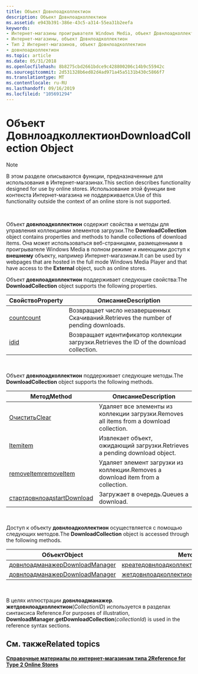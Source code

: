 ```yaml
---
title: Объект Довнлоадколлектион
description: Объект Довнлоадколлектион
ms.assetid: e943b391-386e-43c5-a314-55ea31b2eefa
keywords:
- Интернет-магазины проигрывателя Windows Media, объект Довнлоадколлектион
- Интернет-магазины, объект Довнлоадколлектион
- Тип 2 Интернет-магазинов, объект Довнлоадколлектион
- довнлоадколлектион
ms.topic: article
ms.date: 05/31/2018
ms.openlocfilehash: 8b8275cbd2661bdce9c428800206c14b9c55942c
ms.sourcegitcommit: 2d531328b6ed82d4ad971a45a5131b430c5866f7
ms.translationtype: MT
ms.contentlocale: ru-RU
ms.lasthandoff: 09/16/2019
ms.locfileid: "105691294"
---
```

# <a name="downloadcollection-object"></a><span data-ttu-id="db7ae-107">Объект Довнлоадколлектион</span><span class="sxs-lookup"><span data-stu-id="db7ae-107">DownloadCollection Object</span></span>

> [!Note]  
> <span data-ttu-id="db7ae-108">В этом разделе описываются функции, предназначенные для использования в Интернет-магазинах.</span><span class="sxs-lookup"><span data-stu-id="db7ae-108">This section describes functionality designed for use by online stores.</span></span> <span data-ttu-id="db7ae-109">Использование этой функции вне контекста Интернет-магазина не поддерживается.</span><span class="sxs-lookup"><span data-stu-id="db7ae-109">Use of this functionality outside the context of an online store is not supported.</span></span>

 

<span data-ttu-id="db7ae-110">Объект **довнлоадколлектион** содержит свойства и методы для управления коллекциями элементов загрузки.</span><span class="sxs-lookup"><span data-stu-id="db7ae-110">The **DownloadCollection** object contains properties and methods to handle collections of download items.</span></span> <span data-ttu-id="db7ae-111">Она может использоваться веб-страницами, размещенными в проигрывателе Windows Media в полном режиме и имеющими доступ к **внешнему** объекту, например Интернет-магазинам.</span><span class="sxs-lookup"><span data-stu-id="db7ae-111">It can be used by webpages that are hosted in the full mode Windows Media Player and that have access to the **External** object, such as online stores.</span></span>

<span data-ttu-id="db7ae-112">Объект **довнлоадколлектион** поддерживает следующие свойства:</span><span class="sxs-lookup"><span data-stu-id="db7ae-112">The **DownloadCollection** object supports the following properties.</span></span>



| <span data-ttu-id="db7ae-113">Свойство</span><span class="sxs-lookup"><span data-stu-id="db7ae-113">Property</span></span>                              | <span data-ttu-id="db7ae-114">Описание</span><span class="sxs-lookup"><span data-stu-id="db7ae-114">Description</span></span>                                  |
|---------------------------------------|----------------------------------------------|
| [<span data-ttu-id="db7ae-115">count</span><span class="sxs-lookup"><span data-stu-id="db7ae-115">count</span></span>](downloadcollection-count.md) | <span data-ttu-id="db7ae-116">Возвращает число незавершенных Скачиваний.</span><span class="sxs-lookup"><span data-stu-id="db7ae-116">Retrieves the number of pending downloads.</span></span>   |
| [<span data-ttu-id="db7ae-117">id</span><span class="sxs-lookup"><span data-stu-id="db7ae-117">id</span></span>](downloadcollection-id.md)       | <span data-ttu-id="db7ae-118">Возвращает идентификатор коллекции загрузки.</span><span class="sxs-lookup"><span data-stu-id="db7ae-118">Retrieves the ID of the download collection.</span></span> |



 

<span data-ttu-id="db7ae-119">Объект **довнлоадколлектион** поддерживает следующие методы.</span><span class="sxs-lookup"><span data-stu-id="db7ae-119">The **DownloadCollection** object supports the following methods.</span></span>



| <span data-ttu-id="db7ae-120">Метод</span><span class="sxs-lookup"><span data-stu-id="db7ae-120">Method</span></span>                                                | <span data-ttu-id="db7ae-121">Описание</span><span class="sxs-lookup"><span data-stu-id="db7ae-121">Description</span></span>                                   |
|-------------------------------------------------------|-----------------------------------------------|
| [<span data-ttu-id="db7ae-122">Очистить</span><span class="sxs-lookup"><span data-stu-id="db7ae-122">Clear</span></span>](downloadcollection-clear.md)                 | <span data-ttu-id="db7ae-123">Удаляет все элементы из коллекции загрузки.</span><span class="sxs-lookup"><span data-stu-id="db7ae-123">Removes all items from a download collection.</span></span> |
| [<span data-ttu-id="db7ae-124">Item</span><span class="sxs-lookup"><span data-stu-id="db7ae-124">item</span></span>](downloadcollection-item.md)                   | <span data-ttu-id="db7ae-125">Извлекает объект, ожидающий загрузки.</span><span class="sxs-lookup"><span data-stu-id="db7ae-125">Retrieves a pending download object.</span></span>          |
| [<span data-ttu-id="db7ae-126">removeItem</span><span class="sxs-lookup"><span data-stu-id="db7ae-126">removeItem</span></span>](downloadcollection-removeitem.md)       | <span data-ttu-id="db7ae-127">Удаляет элемент загрузки из коллекции.</span><span class="sxs-lookup"><span data-stu-id="db7ae-127">Removes a download item from a collection.</span></span>    |
| [<span data-ttu-id="db7ae-128">стартдовнлоад</span><span class="sxs-lookup"><span data-stu-id="db7ae-128">startDownload</span></span>](downloadcollection-startdownload.md) | <span data-ttu-id="db7ae-129">Загружает в очередь.</span><span class="sxs-lookup"><span data-stu-id="db7ae-129">Queues a download.</span></span>                            |



 

<span data-ttu-id="db7ae-130">Доступ к объекту **довнлоадколлектион** осуществляется с помощью следующих методов.</span><span class="sxs-lookup"><span data-stu-id="db7ae-130">The **DownloadCollection** object is accessed through the following methods.</span></span>



| <span data-ttu-id="db7ae-131">Объект</span><span class="sxs-lookup"><span data-stu-id="db7ae-131">Object</span></span>                                        | <span data-ttu-id="db7ae-132">Метод</span><span class="sxs-lookup"><span data-stu-id="db7ae-132">Method</span></span>                                                                   |
|-----------------------------------------------|--------------------------------------------------------------------------|
| [<span data-ttu-id="db7ae-133">довнлоадманажер</span><span class="sxs-lookup"><span data-stu-id="db7ae-133">DownloadManager</span></span>](downloadmanager-object.md) | [<span data-ttu-id="db7ae-134">креатедовнлоадколлектион</span><span class="sxs-lookup"><span data-stu-id="db7ae-134">createDownloadCollection</span></span>](downloadmanager-createdownloadcollection.md) |
| [<span data-ttu-id="db7ae-135">довнлоадманажер</span><span class="sxs-lookup"><span data-stu-id="db7ae-135">DownloadManager</span></span>](downloadmanager-object.md) | [<span data-ttu-id="db7ae-136">жетдовнлоадколлектион</span><span class="sxs-lookup"><span data-stu-id="db7ae-136">getDownloadCollection</span></span>](downloadmanager-getdownloadcollection.md)       |



 

<span data-ttu-id="db7ae-137">В целях иллюстрации **довнлоадманажер**. **жетдовнлоадколлектион**(*CollectionID*) используется в разделах синтаксиса Reference.</span><span class="sxs-lookup"><span data-stu-id="db7ae-137">For purposes of illustration, **DownloadManager**.**getDownloadCollection**(*collectionId*) is used in the reference syntax sections.</span></span>

## <a name="related-topics"></a><span data-ttu-id="db7ae-138">См. также</span><span class="sxs-lookup"><span data-stu-id="db7ae-138">Related topics</span></span>

<dl> <dt>

[<span data-ttu-id="db7ae-139">**Справочные материалы по интернет-магазинам типа 2**</span><span class="sxs-lookup"><span data-stu-id="db7ae-139">**Reference for Type 2 Online Stores**</span></span>](reference-for-type-2-online-stores.md)
</dt> </dl>

 

 




